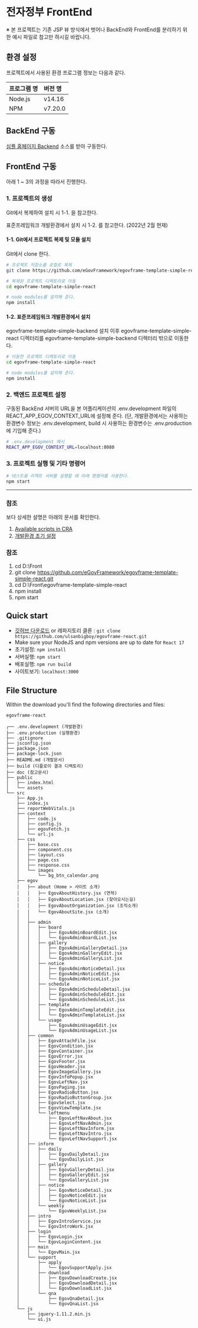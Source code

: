 # 전자정부 FrontEnd

※ 본 프로젝트는 기존 JSP 뷰 방식에서 벗어나 BackEnd와 FrontEnd를 분리하기 위한 예시 파일로 참고만 하시길 바랍니다.

## 환경 설정

프로젝트에서 사용된 환경 프로그램 정보는 다음과 같다.

| 프로그램 명 | 버전 명 |
| :------ | :------ |
| Node.js |  v14.16 |
| NPM     | v7.20.0 |



## BackEnd 구동

[심플 홈페이지 Backend](https://github.com/eGovFramework/egovframe-template-simple-backend.git) 소스를 받아 구동한다.



## FrontEnd 구동

아래 1 ~ 3의 과정을 따라서 진행한다.



### 1. 프로젝트의 생성

Git에서 복제하여 설치 시 1-1. 을 참고한다.

표준프레임워크 개발환경에서 설치 시 1-2. 를 참고한다. (2022년 2월 현재)


#### 1-1. Git에서 프로젝트 복제 및 모듈 설치

Git에서 clone 한다.

```bash
# 프로젝트 저장소를 로컬로 복제
git clone https://github.com/eGovFramework/egovframe-template-simple-react.git

# 복제된 프로젝트 디렉토리로 이동
cd egovframe-template-simple-react

# node modules를 설치해 준다.
npm install 
```

#### 1-2. 표준프레임워크 개발환경에서 설치

egovframe-template-simple-backend 설치 이후
egovframe-template-simple-react 디렉터리를 egovframe-template-simple-backend 디렉터리 밖으로 이동한다.

```bash
# 이동한 프로젝트 디렉토리로 이동
cd egovframe-template-simple-react

# node modules를 설치해 준다.
npm install 
```



### 2. 백엔드 프로젝트 설정

구동된 BackEnd 서버의 URL을 본 어플리케이션의 .env.development 파일의  REACT_APP_EGOV_CONTEXT_URL에 설정해 준다.
(단, 개발환경에서는 사용하는 환경변수 정보는 .env.development, build 시 사용하는 환경변수는 .env.production 에 기입해 준다.)

```bash
# .env.development 예시
REACT_APP_EGOV_CONTEXT_URL=localhost:8080
```



### 3. 프로젝트 실행 및 기타 명령어

```bash
# 테스트용 리액트 서버를 실행할 때 아래 명령어를 사용한다.
npm start
```

---



### 참조

보다 상세한 설명은 아래의 문서를 확인한다.

1. [Available scripts in CRA](./Docs/create-react-app-script.md)
2. [개발환경 초기 설정](./Docs/development-env-setting.md)


### 참조

1. cd D:\Front
2. git clone https://github.com/eGovFramework/egovframe-template-simple-react.git
3. cd D:\Front\egovframe-template-simple-react
4. npm install
5. npm start


## Quick start

- [깃허브 다운로드](https://github.com/ulsanbigboy/egovframe-react/archive/master.zip) or 레파지토리 클론 : `git clone https://github.com/ulsanbigboy/egovframe-react.git`
- Make sure your NodeJS and npm versions are up to date for `React 17`
- 초기설정: `npm install`
- 서버실행: `npm start`
- 배포실행: `npm run build`
- 사이트보기: `localhost:3000`

## File Structure

Within the download you'll find the following directories and files:

```
egovframe-react

┌── .env.development (개발환경)
├── .env.production (실행환경)
├── .gitignore
├── jsconfig.json
├── package.json
├── package-lock.json
├── README.md (개발문서)
├── build (디플로이 결과 디렉토리)
├── doc (참고문서)
├── public
│   ├── index.html
│   └── assets
└── src
    ├── App.js
    ├── index.js
    ├── reportWebVitals.js
    ├── context
    │   ├── code.js
    │   ├── config.js
    │   ├── egovFetch.js
    │   └── url.js
    ├── css
    │   ├── base.css
    │   ├── component.css
    │   ├── layout.css
    │   ├── page.css
    │   ├── response.css
    │   └── images
    │       └── bg_btn_calendar.png
    ├── egov
    │   ├── about (Home > 사이트 소개)
    │   │   ├── EgovAboutHistory.jsx (연혁)
    │   │   ├── EgovAboutLocation.jsx (찾아오시는길)
    │   │   ├── EgovAboutOrganization.jsx (조직소개)
    │   │   └── EgovAboutSite.jsx (소개)
    │   │
    │   ├── admin
    │   │   ├── board
    │   │   │   ├── EgovAdminBoardEdit.jsx
    │   │   │   └── EgovAdminBoardList.jsx
    │   │   ├── gallery
    │   │   │   ├── EgovAdminGalleryDetail.jsx
    │   │   │   ├── EgovAdminGalleryEdit.jsx
    │   │   │   └── EgovAdminGalleryList.jsx
    │   │   ├── notice
    │   │   │   ├── EgovAdminNoticeDetail.jsx
    │   │   │   ├── EgovAdminNoticeEdit.jsx
    │   │   │   └── EgovAdminNoticeList.jsx
    │   │   ├── schedule
    │   │   │   ├── EgovAdminScheduleDetail.jsx
    │   │   │   ├── EgovAdminScheduleEdit.jsx
    │   │   │   └── EgovAdminScheduleList.jsx
    │   │   ├── template
    │   │   │   ├── EgovAdminTemplateEdit.jsx
    │   │   │   └── EgovAdminTemplateList.jsx
    │   │   └── usage
    │   │       ├── EgovAdminUsageEdit.jsx
    │   │       └── EgovAdminUsageList.jsx
    │   ├── common
    │   │   ├── EgovAttachFile.jsx
    │   │   ├── EgovCondition.jsx
    │   │   ├── EgovContainer.jsx
    │   │   ├── EgovError.jsx
    │   │   ├── EgovFooter.jsx
    │   │   ├── EgovHeader.jsx
    │   │   ├── EgovImageGallery.jsx
    │   │   ├── EgovInfoPopup.jsx
    │   │   ├── EgovLeftNav.jsx
    │   │   ├── EgovPaging.jsx
    │   │   ├── EgovRadioButton.jsx
    │   │   ├── EgovRadioButtonGroup.jsx
    │   │   ├── EgovSelect.jsx
    │   │   ├── EgovViewTemplate.jsx
    │   │   └── leftmenu
    │   │       ├── EgovLeftNavAbout.jsx
    │   │       ├── EgovLeftNavAdmin.jsx
    │   │       ├── EgovLeftNavInform.jsx
    │   │       ├── EgovLeftNavIntro.jsx
    │   │       └── EgovLeftNavSupport.jsx
    │   ├── inform
    │   │   ├── daily
    │   │   │   ├── EgovDailyDetail.jsx
    │   │   │   └── EgovDailyList.jsx
    │   │   ├── gallery
    │   │   │   ├── EgovGalleryDetail.jsx
    │   │   │   ├── EgovGalleryEdit.jsx
    │   │   │   └── EgovGalleryList.jsx
    │   │   ├── notice
    │   │   │   ├── EgovNoticeDetail.jsx
    │   │   │   ├── EgovNoticeEdit.jsx
    │   │   │   └── EgovNoticeList.jsx
    │   │   └── weekly
    │   │       └── EgovWeeklyList.jsx
    │   ├── intro
    │   │   ├── EgovIntroService.jsx
    │   │   └── EgovIntroWork.jsx
    │   ├── login
    │   │   ├── EgovLogin.jsx
    │   │   └── EgovLoginContent.jsx
    │   ├── main
    │   │   └── EgovMain.jsx
    │   └── support
    │       ├── apply
    │       │   └── EgovSupportApply.jsx
    │       ├── download
    │       │   ├── EgovDownloadCreate.jsx
    │       │   ├── EgovDownloadDetail.jsx
    │       │   └── EgovDownloadList.jsx
    │       └── qna
    │           ├── EgovQnaDetail.jsx
    │           └── EgovQnaList.jsx
    └── js
        ├── jquery-1.11.2.min.js
        └── ui.js

```
